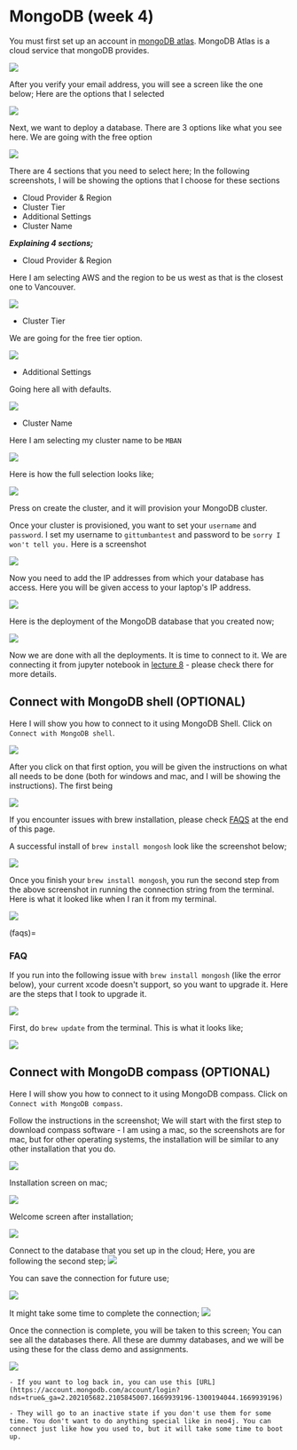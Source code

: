 # MongoDB (week 4)

You must first set up an account in [mongoDB atlas](https://www.mongodb.com/cloud/atlas/register). MongoDB Atlas is a cloud service that mongoDB provides.

![](img/verifyemailmongo.png)

After you verify your email address, you will see a screen like the one below; Here are the options that I selected

![](img/welcomeatlas.png)

Next, we want to deploy a database. There are 3 options like what you see here. We are going with the free option 

![](img/deploydatabase.png)

There are 4 sections that you need to select here; In the following screenshots, I will be showing the options that I choose for these sections

- Cloud Provider & Region
- Cluster Tier
- Additional Settings
- Cluster Name

***Explaining 4 sections;***

- Cloud Provider & Region

Here I am selecting AWS and the region to be us west as that is the closest one to Vancouver.

![](img/cloudregion.png)

- Cluster Tier

We are going for the free tier option.

![](img/clustertier.png)

- Additional Settings

Going here all with defaults. 

![](img/backupmongo.png)

- Cluster Name

Here I am selecting my cluster name to be `MBAN`

![](img/clustername.png)

Here is how the full selection looks like;

![](img/fullselection.png)

Press on create the cluster, and it will provision your MongoDB cluster.

Once your cluster is provisioned, you want to set your `username` and `password`. I set my username to `gittumbantest` and password to be `sorry I won't tell you.` Here is a screenshot

![](img/usernamepass.png)

Now you need to add the IP addresses from which your database has access. Here you will be given access to your laptop's IP address.

![](img/ipaddress.png)

Here is the deployment of the MongoDB database that you created now;

![](img/deployments.png)

Now we are done with all the deployments. It is time to connect to it. We are connecting it from jupyter notebook in [lecture 8](../lectures/lecture8.ipynb) - please check there for more details.

## Connect with MongoDB shell (OPTIONAL)

Here I will show you how to connect to it using MongoDB Shell. Click on `Connect with MongoDB shell`.

![](img/connect.png)

After you click on that first option, you will be given the instructions on what all needs to be done (both for windows and mac, and I will be showing the instructions). The first being

![](img/shconnect.png)

If you encounter issues with brew installation, please check [FAQS](faqs) at the end of this page.

A successful install of `brew install mongosh` look like the screenshot below;

![](img/mongobrew.png)

Once you finish your `brew install mongosh`, you run the second step from the above screenshot in running the connection string from the terminal. Here is what it looked like when I ran it from my terminal.

![](img/mongosh.png)

(faqs)=

### FAQ

If you run into the following issue with `brew install mongosh` (like the error below), your current xcode doesn't support, so you want to upgrade it. Here are the steps that I took to upgrade it.

![](img/brewerror.png)

First, do `brew update` from the terminal. This is what it looks like;

![](img/brewupdate.png)

## Connect with MongoDB compass (OPTIONAL)

Here I will show you how to connect to it using MongoDB compass. Click on `Connect with MongoDB compass`.

Follow the instructions in the screenshot; We will start with the first step to download compass software - I am using a mac, so the screenshots are for mac, but for other operating systems, the installation will be similar to any other installation that you do.

![](img/compassscreen.png)

Installation screen on mac;

![](img/installcompass.png)

Welcome screen after installation;

![](img/welcomecompass.png)

Connect to the database that you set up in the cloud; Here, you are following the second step; 
![](img/connectcompass.png)

You can save the connection for future use;

![](img/savingcompass.png)

It might take some time to complete the connection;
![](img/connectingcompass.png)

Once the connection is complete, you will be taken to this screen; You can see all the databases there. All these are dummy databases, and we will be using these for the class demo and assignments.

![](img/incompass.png)

```{note}
- If you want to log back in, you can use this [URL](https://account.mongodb.com/account/login?nds=true&_ga=2.202105682.2105845007.1669939196-1300194044.1669939196)

- They will go to an inactive state if you don't use them for some time. You don't want to do anything special like in neo4j. You can connect just like how you used to, but it will take some time to boot up.
```



